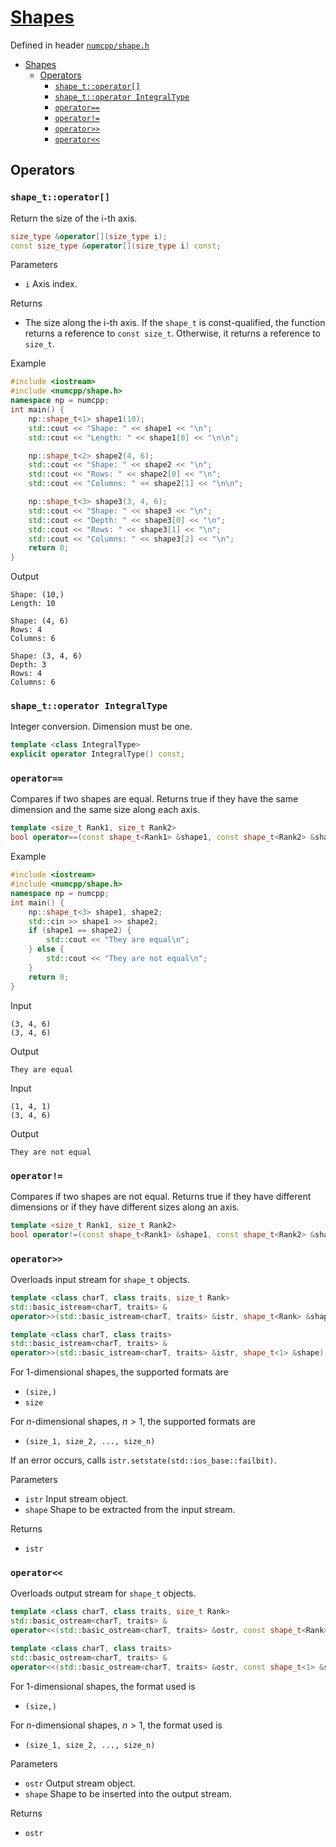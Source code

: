 # [Shapes](./readme.md)

Defined in header [`numcpp/shape.h`](/include/numcpp/shape.h)

- [Shapes](#shapes)
  - [Operators](#operators)
    - [`shape_t::operator[]`](#shape_toperator)
    - [`shape_t::operator IntegralType`](#shape_toperator-integraltype)
    - [`operator==`](#operator)
    - [`operator!=`](#operator-1)
    - [`operator>>`](#operator-2)
    - [`operator<<`](#operator-3)

## Operators

### `shape_t::operator[]`

Return the size of the i-th axis.
```cpp
size_type &operator[](size_type i);
const size_type &operator[](size_type i) const;
```

Parameters

* `i` Axis index.

Returns

* The size along the i-th axis. If the `shape_t` is const-qualified, the function returns a reference to `const size_t`. Otherwise, it returns a reference to `size_t`.

Example

```cpp
#include <iostream>
#include <numcpp/shape.h>
namespace np = numcpp;
int main() {
    np::shape_t<1> shape1(10);
    std::cout << "Shape: " << shape1 << "\n";
    std::cout << "Length: " << shape1[0] << "\n\n";

    np::shape_t<2> shape2(4, 6);
    std::cout << "Shape: " << shape2 << "\n";
    std::cout << "Rows: " << shape2[0] << "\n";
    std::cout << "Columns: " << shape2[1] << "\n\n";

    np::shape_t<3> shape3(3, 4, 6);
    std::cout << "Shape: " << shape3 << "\n";
    std::cout << "Depth: " << shape3[0] << "\n";
    std::cout << "Rows: " << shape3[1] << "\n";
    std::cout << "Columns: " << shape3[2] << "\n";
    return 0;
}
```

Output

```
Shape: (10,)
Length: 10

Shape: (4, 6)
Rows: 4
Columns: 6

Shape: (3, 4, 6)
Depth: 3
Rows: 4
Columns: 6
```

### `shape_t::operator IntegralType`

Integer conversion. Dimension must be one.

```cpp
template <class IntegralType>
explicit operator IntegralType() const;
```

### `operator==`

Compares if two shapes are equal. Returns true if they have the same dimension and the same size along each axis.
```cpp
template <size_t Rank1, size_t Rank2>
bool operator==(const shape_t<Rank1> &shape1, const shape_t<Rank2> &shape2);
```

Example

```cpp
#include <iostream>
#include <numcpp/shape.h>
namespace np = numcpp;
int main() {
    np::shape_t<3> shape1, shape2;
    std::cin >> shape1 >> shape2;
    if (shape1 == shape2) {
        std::cout << "They are equal\n";
    } else {
        std::cout << "They are not equal\n";
    }
    return 0;
}
```

Input

```
(3, 4, 6)
(3, 4, 6)
```

Output

```
They are equal
```

Input

```
(1, 4, 1)
(3, 4, 6)
```

Output

```
They are not equal
```

### `operator!=`

Compares if two shapes are not equal. Returns true if they have different dimensions or if they have different sizes along an axis.
```cpp
template <size_t Rank1, size_t Rank2>
bool operator!=(const shape_t<Rank1> &shape1, const shape_t<Rank2> &shape2);
```

### `operator>>`

Overloads input stream for `shape_t` objects.
```cpp
template <class charT, class traits, size_t Rank>
std::basic_istream<charT, traits> &
operator>>(std::basic_istream<charT, traits> &istr, shape_t<Rank> &shape);

template <class charT, class traits>
std::basic_istream<charT, traits> &
operator>>(std::basic_istream<charT, traits> &istr, shape_t<1> &shape);
```

For 1-dimensional shapes, the supported formats are

- `(size,)`
- `size`

For $n$-dimensional shapes, $n > 1$, the supported formats are

- `(size_1, size_2, ..., size_n)`

If an error occurs, calls `istr.setstate(std::ios_base::failbit)`.

Parameters

* `istr` Input stream object.
* `shape` Shape to be extracted from the input stream.

Returns

* `istr`

### `operator<<`

Overloads output stream for `shape_t` objects.
```cpp
template <class charT, class traits, size_t Rank>
std::basic_ostream<charT, traits> &
operator<<(std::basic_ostream<charT, traits> &ostr, const shape_t<Rank> &shape);

template <class charT, class traits>
std::basic_ostream<charT, traits> &
operator<<(std::basic_ostream<charT, traits> &ostr, const shape_t<1> &shape);
```

For 1-dimensional shapes, the format used is

- `(size,)`

For $n$-dimensional shapes, $n > 1$, the format used is

- `(size_1, size_2, ..., size_n)`

Parameters

* `ostr` Output stream object.
* `shape` Shape to be inserted into the output stream.

Returns

* `ostr`

